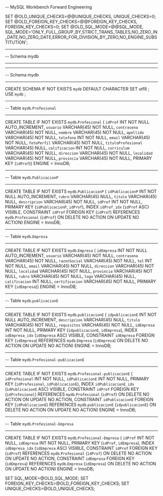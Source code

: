 -- MySQL Workbench Forward Engineering

SET @OLD_UNIQUE_CHECKS=@@UNIQUE_CHECKS, UNIQUE_CHECKS=0;
SET @OLD_FOREIGN_KEY_CHECKS=@@FOREIGN_KEY_CHECKS, FOREIGN_KEY_CHECKS=0;
SET @OLD_SQL_MODE=@@SQL_MODE, SQL_MODE='ONLY_FULL_GROUP_BY,STRICT_TRANS_TABLES,NO_ZERO_IN_DATE,NO_ZERO_DATE,ERROR_FOR_DIVISION_BY_ZERO,NO_ENGINE_SUBSTITUTION';

-- -----------------------------------------------------
-- Schema mydb
-- -----------------------------------------------------

-- -----------------------------------------------------
-- Schema mydb
-- -----------------------------------------------------
CREATE SCHEMA IF NOT EXISTS `mydb` DEFAULT CHARACTER SET utf8 ;
USE `mydb` ;

-- -----------------------------------------------------
-- Table `mydb`.`Profesional`
-- -----------------------------------------------------
CREATE TABLE IF NOT EXISTS `mydb`.`Profesional` (
  `idProf` INT NOT NULL AUTO_INCREMENT,
  `usuario` VARCHAR(45) NOT NULL,
  `contrasena` VARCHAR(45) NOT NULL,
  `nombre` VARCHAR(45) NOT NULL,
  `apellido` VARCHAR(45) NOT NULL,
  `telefono` INT NOT NULL,
  `email` VARCHAR(45) NOT NULL,
  `fotoPerfil` VARCHAR(45) NOT NULL,
  `tituloProfesional` VARCHAR(45) NULL,
  `calificacion` INT NOT NULL,
  `curriculum` VARCHAR(45) NOT NULL,
  `direccion` VARCHAR(45) NOT NULL,
  `localidad` VARCHAR(45) NOT NULL,
  `provincia` VARCHAR(45) NOT NULL,
  PRIMARY KEY (`idProf`))
ENGINE = InnoDB;


-- -----------------------------------------------------
-- Table `mydb`.`PublicacionP`
-- -----------------------------------------------------
CREATE TABLE IF NOT EXISTS `mydb`.`PublicacionP` (
  `idPublicacionP` INT NOT NULL AUTO_INCREMENT,
  `rubro` VARCHAR(45) NULL,
  `titulo` VARCHAR(45) NULL,
  `descripcion` VARCHAR(45) NOT NULL,
  `idProf` INT NOT NULL,
  PRIMARY KEY (`idPublicacionP`, `idProf`),
  INDEX `idProf_idx` (`idProf` ASC) VISIBLE,
  CONSTRAINT `idProf`
    FOREIGN KEY (`idProf`)
    REFERENCES `mydb`.`Profesional` (`idProf`)
    ON DELETE NO ACTION
    ON UPDATE NO ACTION)
ENGINE = InnoDB;


-- -----------------------------------------------------
-- Table `mydb`.`Empresa`
-- -----------------------------------------------------
CREATE TABLE IF NOT EXISTS `mydb`.`Empresa` (
  `idEmpresa` INT NOT NULL AUTO_INCREMENT,
  `usuario` VARCHAR(45) NOT NULL,
  `contrasena` VARCHAR(45) NOT NULL,
  `razonSocial` VARCHAR(45) NOT NULL,
  `tel` INT NOT NULL,
  `email` VARCHAR(45) NOT NULL,
  `direccion` VARCHAR(45) NOT NULL,
  `localidad` VARCHAR(45) NOT NULL,
  `provincia` VARCHAR(45) NOT NULL,
  `rubro` VARCHAR(45) NOT NULL,
  `logo` VARCHAR(45) NULL,
  `calificacion` INT NULL,
  `certificacion` VARCHAR(45) NOT NULL,
  PRIMARY KEY (`idEmpresa`))
ENGINE = InnoDB;


-- -----------------------------------------------------
-- Table `mydb`.`publicacionE`
-- -----------------------------------------------------
CREATE TABLE IF NOT EXISTS `mydb`.`publicacionE` (
  `idpublicacionE` INT NOT NULL AUTO_INCREMENT,
  `descripcion` VARCHAR(45) NULL,
  `titulo` VARCHAR(45) NOT NULL,
  `requisitos` VARCHAR(45) NOT NULL,
  `idEmpresa` INT NOT NULL,
  PRIMARY KEY (`idpublicacionE`, `idEmpresa`),
  INDEX `idEmpresa_idx` (`idEmpresa` ASC) VISIBLE,
  CONSTRAINT `idEmpresa`
    FOREIGN KEY (`idEmpresa`)
    REFERENCES `mydb`.`Empresa` (`idEmpresa`)
    ON DELETE NO ACTION
    ON UPDATE NO ACTION)
ENGINE = InnoDB;


-- -----------------------------------------------------
-- Table `mydb`.`Profesional-publicacionE`
-- -----------------------------------------------------
CREATE TABLE IF NOT EXISTS `mydb`.`Profesional-publicacionE` (
  `idProfesional` INT NOT NULL,
  `idPublicacionE` INT NOT NULL,
  PRIMARY KEY (`idProfesional`, `idPublicacionE`),
  INDEX `idPublicacionE_idx` (`idPublicacionE` ASC) VISIBLE,
  CONSTRAINT `idProf`
    FOREIGN KEY (`idProfesional`)
    REFERENCES `mydb`.`Profesional` (`idProf`)
    ON DELETE NO ACTION
    ON UPDATE NO ACTION,
  CONSTRAINT `idPublicacionE`
    FOREIGN KEY (`idPublicacionE`)
    REFERENCES `mydb`.`publicacionE` (`idpublicacionE`)
    ON DELETE NO ACTION
    ON UPDATE NO ACTION)
ENGINE = InnoDB;


-- -----------------------------------------------------
-- Table `mydb`.`Profesional-Empresa`
-- -----------------------------------------------------
CREATE TABLE IF NOT EXISTS `mydb`.`Profesional-Empresa` (
  `idProf` INT NOT NULL,
  `idEmpresa` INT NOT NULL,
  PRIMARY KEY (`idProf`, `idEmpresa`),
  INDEX `idEmpresa_idx` (`idEmpresa` ASC) VISIBLE,
  CONSTRAINT `idProf`
    FOREIGN KEY (`idProf`)
    REFERENCES `mydb`.`Profesional` (`idProf`)
    ON DELETE NO ACTION
    ON UPDATE NO ACTION,
  CONSTRAINT `idEmpresa`
    FOREIGN KEY (`idEmpresa`)
    REFERENCES `mydb`.`Empresa` (`idEmpresa`)
    ON DELETE NO ACTION
    ON UPDATE NO ACTION)
ENGINE = InnoDB;


SET SQL_MODE=@OLD_SQL_MODE;
SET FOREIGN_KEY_CHECKS=@OLD_FOREIGN_KEY_CHECKS;
SET UNIQUE_CHECKS=@OLD_UNIQUE_CHECKS;
  
